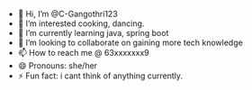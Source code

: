 - 👋 Hi, I’m @C-Gangothri123
- 👀 I’m interested cooking, dancing.
- 🌱 I’m currently learning java, spring boot
- 💞️ I’m looking to collaborate on gaining more tech knowledge
- 📫 How to reach me @ 63xxxxxxx9
- 😄 Pronouns: she/her
- ⚡ Fun fact: i cant think of anything currently.

<!---
C-Gangothri123/C-Gangothri123 is a ✨ special ✨ repository because its `README.md` (this file) appears on your GitHub profile.
You can click the Preview link to take a look at your changes.
--->
